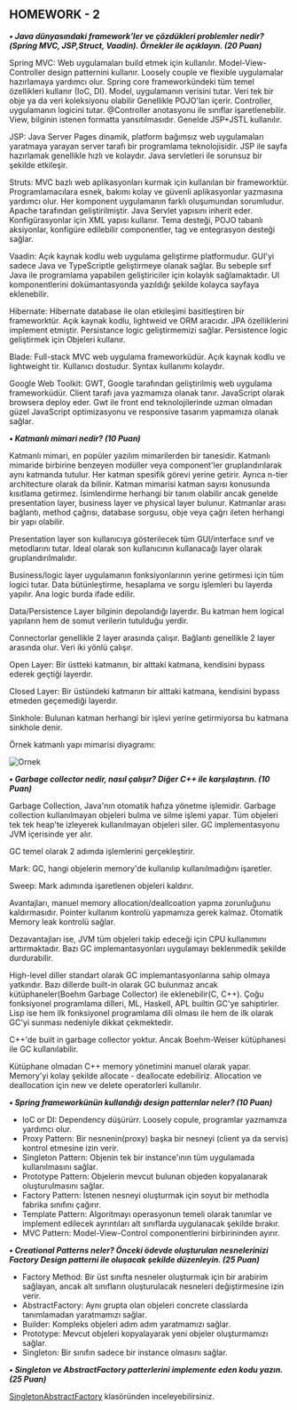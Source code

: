 ## HOMEWORK - 2

***• Java dünyasındaki framework’ler ve çözdükleri problemler nedir?(Spring MVC, JSP,Struct, Vaadin). Örnekler ile açıklayın. (20 Puan)***

Spring MVC: Web uygulamaları build etmek için kullanılır. Model-View-Controller design patternini kullanır.  Loosely couple ve flexible uygulamalar hazırlamaya yardımcı olur. Spring core frameworkündeki tüm temel özellikleri kullanır (IoC, DI). Model, uygulamanın verisini tutar. Veri tek bir obje ya da veri koleksiyonu olabilir Genellikle POJO'ları içerir. Controller, uygulamanın logicini tutar. @Controller anotasyonu ile sınıflar işaretlenebilir. View, bilginin istenen formatta yansıtılmasıdır. Genelde JSP+JSTL kullanılır. 

JSP: Java Server Pages dinamik, platform bağımsız web uygulamaları yaratmaya yarayan server tarafı bir programlama teknolojisidir. JSP ile sayfa hazırlamak genellikle hızlı ve kolaydır.  Java servletleri ile sorunsuz bir şekilde etkileşir. 

Struts: MVC bazlı web aplikasyonları kurmak için kullanılan bir frameworktür. Programlamacılara esnek, bakımı kolay ve güvenli aplikasyonlar yazmasına yardımcı olur. Her komponent uygulamanın farklı oluşumundan sorumludur. Apache tarafından geliştirilmiştir. Java Servlet yapısını inherit eder. Konfigürasyonlar için XML yapısı kullanır. Tema desteği, POJO tabanlı aksiyonlar, konfigüre edilebilir componentler, tag ve entegrasyon desteği sağlar.

Vaadin: Açık kaynak kodlu web uygulama geliştirme platformudur. GUI'yi sadece Java ve TypeScriptle geliştirmeye olanak sağlar. Bu sebeple sırf Java ile programlama yapabilen geliştiriciler için kolaylık sağlamaktadır. UI komponentlerini dokümantasyonda yazıldığı şekilde kolayca sayfaya eklenebilir. 

Hibernate: Hibernate database ile olan etkileşimi basitleştiren bir frameworktür. Açık kaynak kodlu, lightweid ve ORM aracıdır. JPA özelliklerini implement etmiştir. Persistance logic geliştirmemizi sağlar.  Persistence logic geliştirmek için Objeleri kullanır. 

Blade: Full-stack MVC web uygulama frameworküdür. Açık kaynak kodlu ve lightweight tir. Kullanıcı dostudur. Syntax kullanımı kolaydır.  

Google Web Toolkit: GWT, Google tarafından geliştirilmiş web uygulama frameworküdür. Client tarafı java yazmamıza olanak tanır. JavaScript olarak browsera deploy eder. Gwt ile front end teknolojilerinde uzman olmadan güzel JavaScript optimizasyonu ve responsive tasarım yapmamıza olanak sağlar. 


***• Katmanlı mimari nedir? (10 Puan)***

Katmanlı mimari, en popüler yazılım mimarilerden bir tanesidir. Katmanlı mimaride birbirine benzeyen modüller veya component'ler gruplandırılarak aynı katmanda tutulur. Her katman spesifik görevi yerine getirir. Ayrıca n-tier architecture olarak da bilinir.  Katman mimarisi katman sayısı konusunda kısıtlama getirmez. İsimlendirme herhangi bir tanım olabilir ancak genelde presentation layer, business layer ve physical layer bulunur. Katmanlar arası bağlantı, method çağrısı, database sorgusu, obje veya çağrı ileten herhangi bir yapı olabilir.

Presentation layer son kullanıcıya gösterilecek tüm GUI/interface sınıf ve metodlarını tutar. Ideal olarak son kullanıcının kullanacağı layer olarak gruplandırılmalıdır. 

Business/logic layer uygulamanın fonksiyonlarının yerine getirmesi için tüm logici tutar. Data bütünleştirme, hesaplama ve sorgu işlemleri bu layerda yapılır. Ana logic burda ifade edilir.  

Data/Persistence Layer bilginin depolandığı layerdır. Bu katman hem logical yapıların hem de somut verilerin tutulduğu yerdir.

Connectorlar genellikle 2 layer arasında çalışır. 
Bağlantı genellikle 2 layer arasında olur. 
Veri iki yönlü çalışır. 

Open Layer: Bir üstteki katmanın, bir alttaki katmana, kendisini bypass ederek geçtiği layerdır. 

Closed Layer: Bir üstündeki katmanın bir alttaki katmana, kendisini bypass etmeden geçemediği layerdır.

Sinkhole: Bulunan katman herhangi bir işlevi yerine getirmiyorsa bu katmana sinkhole denir.

Örnek katmanlı yapı mimarisi diyagramı:

![Ornek](https://i.ibb.co/bg9HLSj/la-drawio.png)

***• Garbage collector nedir, nasıl çalışır? Diğer C++ ile karşılaştırın. (10 Puan)***

Garbage Collection, Java'nın otomatik hafıza yönetme işlemidir. Garbage collection kullanılmayan objeleri bulma ve silme işlemi yapar.  Tüm objeleri tek tek heap'te izleyerek kullanılmayan objeleri siler. GC implementasyonu JVM içerisinde yer alır. 

GC temel olarak 2 adımda işlemlerini gerçekleştirir.

Mark: GC, hangi objelerin memory'de kullanılıp kullanılmadığını işaretler.

Sweep: Mark adımında işaretlenen objeleri kaldırır.

Avantajları, manuel memory allocation/deallcoation yapma zorunluğunu kaldırmasıdır. Pointer kullanım kontrolü yapmamıza gerek kalmaz. Otomatik Memory leak kontrolü sağlar.

Dezavantajları ise, JVM tüm objeleri takip edeceği için CPU kullanımını arttırmaktadır. Bazı GC implemantasyonları uygulamayı beklenmedik şekilde durdurabilir.

High-level diller standart olarak GC implemantasyonlarına sahip olmaya yatkındır. Bazı dillerde built-in olarak GC bulunmaz ancak kütüphaneler(Boehm Garbage Collector) ile eklenebilir(C, C++). Çoğu fonksiyonel programlama dilleri, ML, Haskell, APL builtin GC'ye sahiptirler. Lisp ise hem ilk fonksiyonel programlama dili olması ile hem de ilk olarak GC'yi sunması nedeniyle dikkat çekmektedir.  

C++'de built in garbage collector yoktur. Ancak Boehm-Weiser kütüphanesi ile GC kullanılabilir.

Kütüphane olmadan C++ memory yönetimini manuel olarak yapar. Memory'yi kolay şekilde allocate - deallocate edebiliriz. 
Allocation ve deallocation için new ve delete operatorleri kullanılır. 



***• Spring frameworkünün kullandığı design patternlar neler? (10 Puan)***

- IoC or DI: Dependency düşürürr. Loosely copule, programlar yazmamıza yardımcı olur. 
- Proxy Pattern: Bir nesnenin(proxy)  başka bir nesneyi (client ya da servis)  kontrol etmesine izin verir.
- Singleton Pattern: Objenin tek bir instance'ının tüm uygulamada kullanılmasını sağlar. 
- Prototype Pattern: Objelerin mevcut bulunan objeden kopyalanarak oluşturulmasını sağlar. 
- Factory Pattern: İstenen nesneyi oluşturmak için soyut bir methodla fabrika sınıfını çağırır.
- Template Pattern: Algoritmayı operasyonun temeli olarak tanımlar ve implement edilecek ayrıntıları alt sınıflarda uygulanacak şekilde bırakır.
- MVC Pattern: Model-View-Control componentlerini birbirininden ayırır.



***• Creational Patterns neler? Önceki ödevde oluşturulan nesnelerinizi Factory Design patterni ile oluşacak şekilde düzenleyin. (25 Puan)***
- Factory Method: Bir üst sınıfta nesneler oluşturmak için bir arabirim sağlayan, ancak alt sınıfların oluşturulacak nesneleri değiştirmesine izin verir.
- AbstractFactory: Aynı grupta olan objeleri concrete classlarda tanımlamadan yaratmamızı sağlar.
- Builder: Kompleks objeleri adım adım yaratmamızı sağlar. 
- Prototype: Mevcut objeleri kopyalayarak yeni objeler oluşturmamızı sağlar. 
- Singleton: Bir sınıfın sadece bir instance olmasını sağlar.


***• Singleton ve AbstractFactory patterlerini implemente eden kodu yazın.(25 Puan)***

[SingletonAbstractFactory](/SingletonAbstractFactory) klasöründen inceleyebilirsiniz.




